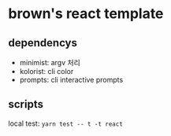 # brown's react template

## dependencys

- minimist: argv 처리
- kolorist: cli color
- prompts: cli interactive prompts

## scripts

local test: `yarn test -- t -t react`
